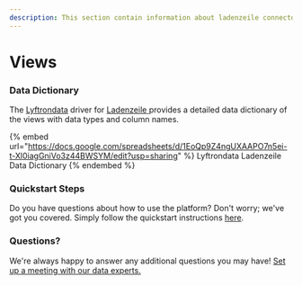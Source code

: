 ```yaml
---
description: This section contain information about ladenzeile connector views information
---
```


# Views

### Data Dictionary

The [Lyftrondata](https://www.lyftrondata.com/) driver for [Ladenzeile](https://www.lyftrondata.com/integration/Ladenzeile/)[ ](https://www.lyftrondata.com/integration/ladenzeile/)provides a detailed data dictionary of the views with data types and column names.

{% embed url="https://docs.google.com/spreadsheets/d/1EoQp9Z4ngUXAAPO7n5ei-t-Xl0iagGniVo3z44BWSYM/edit?usp=sharing" %}
Lyftrondata Ladenzeile Data Dictionary
{% endembed %}

### Quickstart Steps

Do you have questions about how to use the platform? Don't worry; we've got you covered. Simply follow the quickstart instructions [here](../../../../quickstart-steps.md).

### Questions? <a href="#questions" id="questions"></a>

We're always happy to answer any additional questions you may have! [Set up a meeting with our data experts.](https://www.lyftrondata.com/book-a-meeting/)


